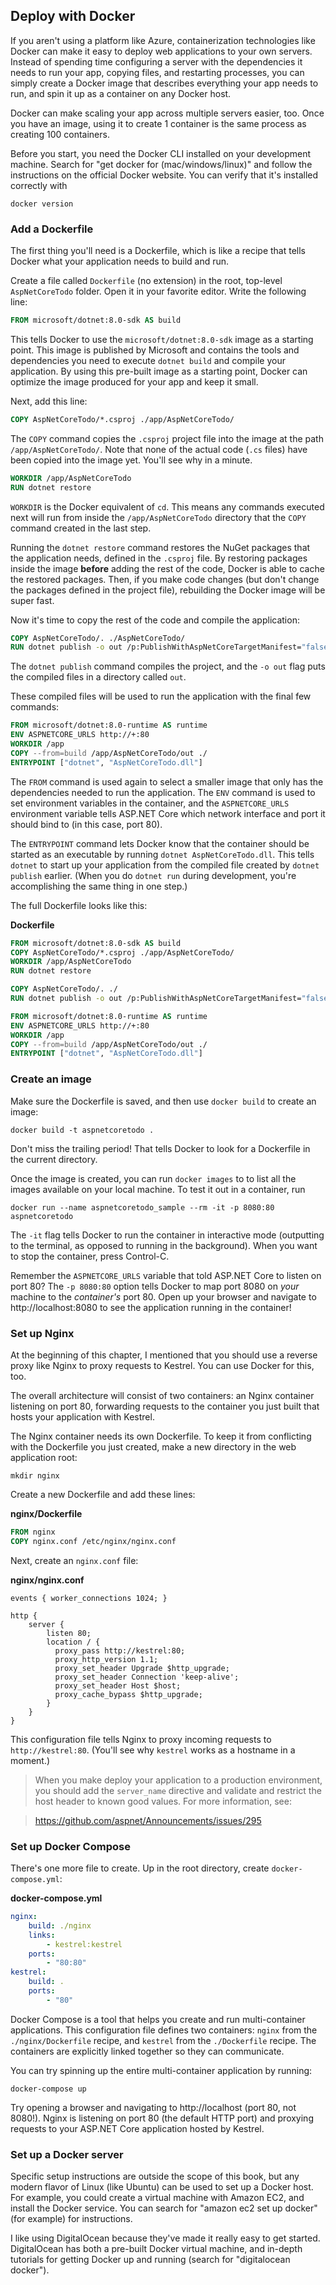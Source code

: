 ## Deploy with Docker

If you aren't using a platform like Azure, containerization technologies like Docker can make it easy to deploy web applications to your own servers. Instead of spending time configuring a server with the dependencies it needs to run your app, copying files, and restarting processes, you can simply create a Docker image that describes everything your app needs to run, and spin it up as a container on any Docker host.

Docker can make scaling your app across multiple servers easier, too. Once you have an image, using it to create 1 container is the same process as creating 100 containers.

Before you start, you need the Docker CLI installed on your development machine. Search for "get docker for (mac/windows/linux)" and follow the instructions on the official Docker website. You can verify that it's installed correctly with

```
docker version
```

### Add a Dockerfile

The first thing you'll need is a Dockerfile, which is like a recipe that tells Docker what your application needs to build and run.

Create a file called `Dockerfile` (no extension) in the root, top-level `AspNetCoreTodo` folder. Open it in your favorite editor. Write the following line:

```dockerfile
FROM microsoft/dotnet:8.0-sdk AS build
```

This tells Docker to use the `microsoft/dotnet:8.0-sdk` image as a starting point. This image is published by Microsoft and contains the tools and dependencies you need to execute `dotnet build` and compile your application. By using this pre-built image as a starting point, Docker can optimize the image produced for your app and keep it small.

Next, add this line:

```dockerfile
COPY AspNetCoreTodo/*.csproj ./app/AspNetCoreTodo/
```

The `COPY` command copies the `.csproj` project file into the image at the path `/app/AspNetCoreTodo/`. Note that none of the actual code (`.cs` files) have been copied into the image yet. You'll see why in a minute.

```dockerfile
WORKDIR /app/AspNetCoreTodo
RUN dotnet restore
```

`WORKDIR` is the Docker equivalent of `cd`. This means any commands executed next will run from inside the `/app/AspNetCoreTodo` directory that the `COPY` command created in the last step.

Running the `dotnet restore` command restores the NuGet packages that the application needs, defined in the `.csproj` file. By restoring packages inside the image **before** adding the rest of the code, Docker is able to cache the restored packages. Then, if you make code changes (but don't change the packages defined in the project file), rebuilding the Docker image will be super fast.

Now it's time to copy the rest of the code and compile the application:

```dockerfile
COPY AspNetCoreTodo/. ./AspNetCoreTodo/
RUN dotnet publish -o out /p:PublishWithAspNetCoreTargetManifest="false"
```

The `dotnet publish` command compiles the project, and the `-o out` flag puts the compiled files in a directory called `out`.

These compiled files will be used to run the application with the final few commands:

```dockerfile
FROM microsoft/dotnet:8.0-runtime AS runtime
ENV ASPNETCORE_URLS http://+:80
WORKDIR /app
COPY --from=build /app/AspNetCoreTodo/out ./
ENTRYPOINT ["dotnet", "AspNetCoreTodo.dll"]
```

The `FROM` command is used again to select a smaller image that only has the dependencies needed to run the application. The `ENV` command is used to set environment variables in the container, and the `ASPNETCORE_URLS` environment variable tells ASP.NET Core which network interface and port it should bind to (in this case, port 80).

The `ENTRYPOINT` command lets Docker know that the container should be started as an executable by running `dotnet AspNetCoreTodo.dll`. This tells `dotnet` to start up your application from the compiled file created by `dotnet publish` earlier. (When you do `dotnet run` during development, you're accomplishing the same thing in one step.)

The full Dockerfile looks like this:

**Dockerfile**

```dockerfile
FROM microsoft/dotnet:8.0-sdk AS build
COPY AspNetCoreTodo/*.csproj ./app/AspNetCoreTodo/
WORKDIR /app/AspNetCoreTodo
RUN dotnet restore

COPY AspNetCoreTodo/. ./
RUN dotnet publish -o out /p:PublishWithAspNetCoreTargetManifest="false"

FROM microsoft/dotnet:8.0-runtime AS runtime
ENV ASPNETCORE_URLS http://+:80
WORKDIR /app
COPY --from=build /app/AspNetCoreTodo/out ./
ENTRYPOINT ["dotnet", "AspNetCoreTodo.dll"]
```

### Create an image

Make sure the Dockerfile is saved, and then use `docker build` to create an image:

```
docker build -t aspnetcoretodo .
```

Don't miss the trailing period! That tells Docker to look for a Dockerfile in the current directory.

Once the image is created, you can run `docker images` to to list all the images available on your local machine. To test it out in a container, run

```
docker run --name aspnetcoretodo_sample --rm -it -p 8080:80 aspnetcoretodo
```

The `-it` flag tells Docker to run the container in interactive mode (outputting to the terminal, as opposed to running in the background). When you want to stop the container, press Control-C.

Remember the `ASPNETCORE_URLS` variable that told ASP.NET Core to listen on port 80? The `-p 8080:80` option tells Docker to map port 8080 on *your* machine to the *container's* port 80. Open up your browser and navigate to http://localhost:8080 to see the application running in the container!

### Set up Nginx

At the beginning of this chapter, I mentioned that you should use a reverse proxy like Nginx to proxy requests to Kestrel. You can use Docker for this, too.

The overall architecture will consist of two containers: an Nginx container listening on port 80, forwarding requests to the container you just built that hosts your application with Kestrel.

The Nginx container needs its own Dockerfile. To keep it from conflicting with the Dockerfile you just created, make a new directory in the web application root:

```
mkdir nginx
```

Create a new Dockerfile and add these lines:

**nginx/Dockerfile**

```dockerfile
FROM nginx
COPY nginx.conf /etc/nginx/nginx.conf
```

Next, create an `nginx.conf` file:

**nginx/nginx.conf**

```
events { worker_connections 1024; }

http {
    server {
        listen 80;
        location / {
          proxy_pass http://kestrel:80;
          proxy_http_version 1.1;
          proxy_set_header Upgrade $http_upgrade;
          proxy_set_header Connection 'keep-alive';
          proxy_set_header Host $host;
          proxy_cache_bypass $http_upgrade;
        }
    }
}
```

This configuration file tells Nginx to proxy incoming requests to `http://kestrel:80`. (You'll see why `kestrel` works as a hostname in a moment.)

> When you make deploy your application to a production environment, you should add the `server_name` directive and validate and restrict the host header to known good values. For more information, see:

> https://github.com/aspnet/Announcements/issues/295

### Set up Docker Compose

There's one more file to create. Up in the root directory, create `docker-compose.yml`:

**docker-compose.yml**

```yaml
nginx:
    build: ./nginx
    links:
        - kestrel:kestrel
    ports:
        - "80:80"
kestrel:
    build: .
    ports:
        - "80"
```

Docker Compose is a tool that helps you create and run multi-container applications. This configuration file defines two containers: `nginx` from the `./nginx/Dockerfile` recipe, and `kestrel` from the `./Dockerfile` recipe. The containers are explicitly linked together so they can communicate.

You can try spinning up the entire multi-container application by running:

```
docker-compose up
```

Try opening a browser and navigating to http://localhost (port 80, not 8080!). Nginx is listening on port 80 (the default HTTP port) and proxying requests to your ASP.NET Core application hosted by Kestrel.

### Set up a Docker server

Specific setup instructions are outside the scope of this book, but any modern flavor of Linux (like Ubuntu) can be used to set up a Docker host. For example, you could create a virtual machine with Amazon EC2, and install the Docker service. You can search for "amazon ec2 set up docker" (for example) for instructions.

I like using DigitalOcean because they've made it really easy to get started. DigitalOcean has both a pre-built Docker virtual machine, and in-depth tutorials for getting Docker up and running (search for "digitalocean docker").
